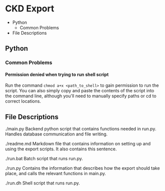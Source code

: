 # CKD Export

* Python
  * Common Problems
* File Descriptions

## Python

### Common Problems

#### Permission denied when trying to run shell script

Run the command `chmod a+x <path_to_shell>` to gain permission to run the script. You can also simply copy and paste the contents of the script into the command line, although you'll need to manually specify paths or cd to correct locations.

## File Descriptions

./main.py
Backend python script that contains functions needed in run.py. Handles database communication and file writing.

./readme.md
Markdown file that contains information on setting up and using the export scripts. It also contains this sentence.

./run.bat
Batch script that runs run.py.

./run.py
Contains the information that describes how the export should take place, and calls the relevant functions in main.py.

./run.dh
Shell script that runs run.py.